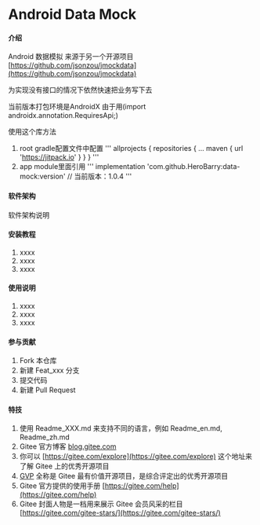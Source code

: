 # Android Data Mock

#### 介绍
Android 数据模拟 来源于另一个开源项目 [https://github.com/jsonzou/jmockdata](https://github.com/jsonzou/jmockdata)

为实现没有接口的情况下依然快速把业务写下去 

当前版本打包环境是AndroidX  由于用(import androidx.annotation.RequiresApi;) 

使用这个库方法

1. root gradle配置文件中配置
'''
allprojects {
		repositories {
			...
			maven { url 'https://jitpack.io' }
		}
	}
'''	
2. app module里面引用
'''
implementation 'com.github.HeroBarry:data-mock:version'  // 当前版本：1.0.4
'''	
#### 软件架构
软件架构说明


#### 安装教程

1.  xxxx
2.  xxxx
3.  xxxx

#### 使用说明

1.  xxxx
2.  xxxx
3.  xxxx

#### 参与贡献

1.  Fork 本仓库
2.  新建 Feat_xxx 分支
3.  提交代码
4.  新建 Pull Request


#### 特技

1.  使用 Readme\_XXX.md 来支持不同的语言，例如 Readme\_en.md, Readme\_zh.md
2.  Gitee 官方博客 [blog.gitee.com](https://blog.gitee.com)
3.  你可以 [https://gitee.com/explore](https://gitee.com/explore) 这个地址来了解 Gitee 上的优秀开源项目
4.  [GVP](https://gitee.com/gvp) 全称是 Gitee 最有价值开源项目，是综合评定出的优秀开源项目
5.  Gitee 官方提供的使用手册 [https://gitee.com/help](https://gitee.com/help)
6.  Gitee 封面人物是一档用来展示 Gitee 会员风采的栏目 [https://gitee.com/gitee-stars/](https://gitee.com/gitee-stars/)
